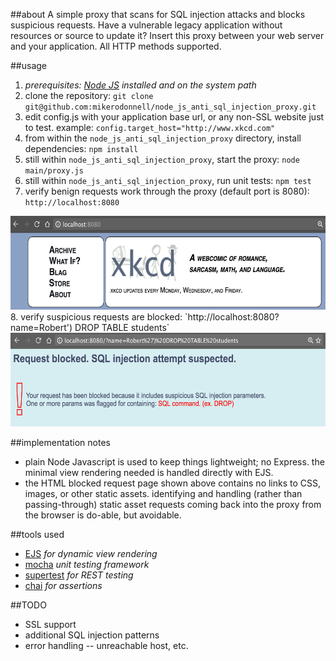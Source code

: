 ##about
A simple proxy that scans for SQL injection attacks and blocks suspicious requests. Have a vulnerable legacy application without resources or source to update it? Insert this proxy between your web server and your application. All HTTP methods supported.

##usage
1. _prerequisites: [Node JS](https://nodejs.org) installed and on the system path_
2. clone the repository: `git clone git@github.com:mikerodonnell/node_js_anti_sql_injection_proxy.git`
3. edit config.js with your application base url, or any non-SSL website just to test. example: `config.target_host="http://www.xkcd.com"`
4. from within the `node_js_anti_sql_injection_proxy` directory, install dependencies: `npm install`
5. still within `node_js_anti_sql_injection_proxy`, start the proxy: `node main/proxy.js`
6. still within `node_js_anti_sql_injection_proxy`, run unit tests: `npm test`
7. verify benign requests work through the proxy (default port is 8080): `http://localhost:8080`
<img src="example/passthru.png" width="600" height="150" />
8. verify suspicious requests are blocked: `http://localhost:8080?name=Robert') DROP TABLE students`
<img src="example/blocked.png" width="600" height="150" />

##implementation notes
* plain Node Javascript is used to keep things lightweight; no Express. the minimal view rendering needed is handled directly with EJS.
* the HTML blocked request page shown above contains no links to CSS, images, or other static assets. identifying and handling (rather than passing-through) static asset requests coming back into the proxy from the browser is do-able, but avoidable.

##tools used
* [EJS](http://ejs.co/) _for dynamic view rendering_
* [mocha](https://mochajs.org/) _unit testing framework_
* [supertest](https://www.npmjs.com/package/supertest) _for REST testing_
* [chai](http://chaijs.com) _for assertions_

##TODO
* SSL support
* additional SQL injection patterns
* error handling -- unreachable host, etc.
